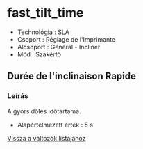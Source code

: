# fast\_tilt\_time

* Technológia : SLA
* Csoport : Réglage de l'Imprimante
* Alcsoport : Général - Incliner
* Mód : Szakértő

## Durée de l'inclinaison Rapide

### Leírás

A gyors dőlés időtartama.

* Alapértelmezett érték : 5 s

[Vissza a változók listájához](/)

